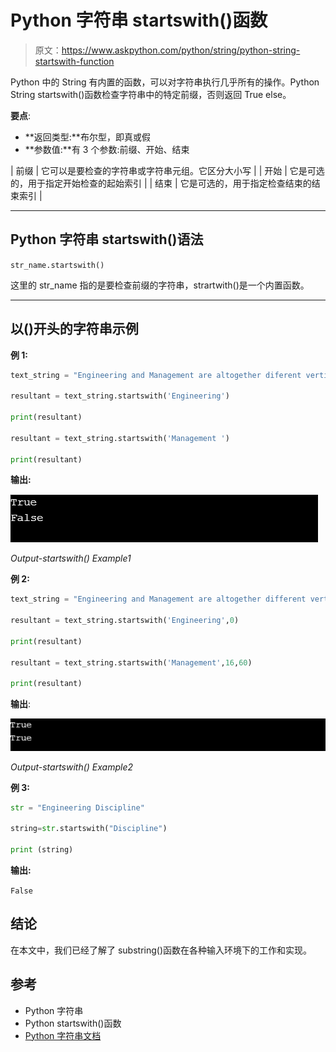 # Python 字符串 startswith()函数

> 原文：<https://www.askpython.com/python/string/python-string-startswith-function>

Python 中的 String 有内置的函数，可以对字符串执行几乎所有的操作。Python String startswith()函数检查字符串中的特定前缀，否则返回 True else。

**要点**:

*   **返回类型:**布尔型，即真或假
*   **参数值:**有 3 个参数:前缀、开始、结束

| 前缀 | 它可以是要检查的字符串或字符串元组。它区分大小写 |
| 开始 | 它是可选的，用于指定开始检查的起始索引 |
| 结束 | 它是可选的，用于指定检查结束的结束索引 |

* * *

## Python 字符串 startswith()语法

`str_name.startswith()`

这里的 str_name 指的是要检查前缀的字符串，strartwith()是一个内置函数。

* * *

## 以()开头的字符串示例

**例 1:**

```py
text_string = "Engineering and Management are altogether diferent verticals."

resultant = text_string.startswith('Engineering')

print(resultant)

resultant = text_string.startswith('Management ')

print(resultant)

```

**输出:**

![Output Startswith Example1](img/5dec3e89ffa1e613fcd2a6301d053f03.png)

*Output-startswith() Example1*

**例 2:**

```py
text_string = "Engineering and Management are altogether different verticals."

resultant = text_string.startswith('Engineering',0)

print(resultant)

resultant = text_string.startswith('Management',16,60)

print(resultant)

```

**输出**:

![Output Startswith Example2](img/f3654f54efca028bdbe2685bb8c9c64d.png)

*Output-startswith() Example2*

**例 3:**

```py
str = "Engineering Discipline"

string=str.startswith("Discipline")

print (string)

```

**输出:**

`False`

## 结论

在本文中，我们已经了解了 substring()函数在各种输入环境下的工作和实现。

## 参考

*   Python 字符串
*   Python startswith()函数
*   [Python 字符串文档](https://docs.python.org/2/library/string.html)